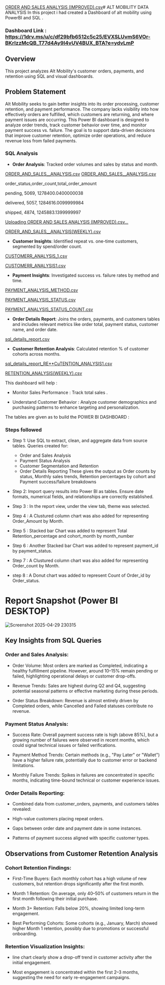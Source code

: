 [ORDER AND SALES ANALYSIS (IMPROVED).csv](https://github.com/user-attachments/files/20041622/ORDER.AND.SALES.ANALYSIS.IMPROVED.csv)# ALT MOBILITY DATA ANALYSIS
In this project i had created a Dashboard of alt mobility using PowerBI and SQL .


### Dashboard Link : https://1drv.ms/u/c/df29bfb6512c5c25/EVXSLUvmS6VOr-BKrIzzMcQB_T77d4Ay9I4vUV4BUX_BTA?e=ydvLmP

## Overview
This project analyzes Alt Mobility's customer orders, payments, and retention using SQL and visual dashboards.

## Problem Statement

Alt Mobility seeks to gain better insights into its order processing, customer retention, and payment performance. The company lacks visibility into how effectively orders are fulfilled, which customers are returning, and where payment issues are occurring. This Power BI dashboard is designed to analyze order trends, track customer behavior over time, and monitor payment success vs. failure. The goal is to support data-driven decisions that improve customer retention, optimize order operations, and reduce revenue loss from failed payments.

### SQL Analysis
- **Order Analysis**: Tracked order volumes and sales by status and month.







 
[ORDER_AND_SALES__ANALYSIS.csv](https://github.com/user-attachments/files/19964270/ORDER_AND_SALES__ANALYSIS.csv)
[ORDER_AND_SALES__ANALYSIS.csv](https://github.com/user-attachments/files/19965016/ORDER_AND_SALES__ANALYSIS.csv)

order_status,order_count,total_order_amount

pending, 5069, 1278400.0400000038

delivered, 5057, 1284616.0099999984

shipped, 4874, 1245883.1399999997


[Uploading ORDER AND SALES ANALYSIS (IMPROVED).csv…]()


[ORDER_AND_SALES__ANALYSIS(WEEKLY).csv](https://github.com/user-attachments/files/19964275/ORDER_AND_SALES__ANALYSIS.WEEKLY.csv)


- **Customer Insights**: Identified repeat vs. one-time customers, segmented by spend/order count.

 [CUSTOMERR_ANALYSIS_1.csv](https://github.com/user-attachments/files/19964097/CUSTOMERR_ANALYSIS_2.csv)

[CUSTOMERR_ANALYSIS1.csv](https://github.com/user-attachments/files/19964111/CUSTOMERR_ANALYSIS1.csv)

- **Payment Insights**: Investigated success vs. failure rates by method and time.
  
[PAYMENT_ANALYSIS_METHOD.csv](https://github.com/user-attachments/files/19964125/PAYMENT_ANALYSIS_METHOD.csv)

[PAYMENT_ANALYSIS_STATUS.csv](https://github.com/user-attachments/files/19964163/PAYMENT_ANALYSIS_STATUS.csv)

[PAYMENT_ANALYSIS_STATUS_COUNT.csv](https://github.com/user-attachments/files/19964175/PAYMENT_ANALYSIS_STATUS_COUNT.csv)

- **Order Details Report**:  Joins the orders, payments, and customers tables and includes relevant metrics like order total, payment status, customer name, and order date.

[sql_details_report.csv](https://github.com/user-attachments/files/19964247/sql_details_report.csv)

- **Customer Retention Analysis**:  Calculated retention % of customer cohorts across months.

[sql_details_report_RE**CuTENTION_ANALYSIS1.csv](https://github.com/user-attachments/files/19965215/sql_details_report_RETENTION_ANALYSIS1.csv)

[RETENTION_ANALYSIS(WEEKLY).csv](https://github.com/user-attachments/files/19965461/RETENTION_ANALYSIS.WEEKLY.csv)


This dashboard will help :

- Monitor Sales Performance : Track total sales .

- Understand Customer Behavior : Analyze customer demographics and purchasing patterns to enhance targeting and personalization.​

The tables are given as to build the POWER BI DASHBOARD :




### Steps followed 

-  Step 1:  Use SQL to extract, clean, and aggregate data from source      tables.
    Queries created for:

     -  Order and Sales Analysis
    -  Payment Status Analysis
    - Customer Segmentation and Retention
    -  Order Details Reporting
    These gives the output as Order counts by status, Monthly sales trends, Retention percentages by cohort and Payment success/failure breakdowns

- Step 2: Import query results into Power BI as tables. Ensure date formats, numerical fields, and relationships are correctly established.

 
- Step 3 : In the report view, under the view tab, theme was selected.

- Step 4 : A Clustured column chart was also added for representing Order_Amount by Month.


- Step 5 : Stacked bar Chart was added to represent Total Retention_percentage and cohort_month by month_number


- Step 6 :  Another Stacked bar Chart was added to represent payment_id by payment_status.
           

- Step 7 : A Clustured column chart was also added for representing Order_count by Month. 

- step 8 : A Donut chart was added to  represent Count of Order_id by Order_status. 




 # Report Snapshot (Power BI DESKTOP)
 

![Screenshot 2025-04-29 230315](https://github.com/user-attachments/assets/e28d6c0f-fdca-400a-9ea2-a24716c656d9)


## Key Insights from SQL Queries

### Order and Sales Analysis:

- Order Volume: Most orders are marked as Completed, indicating a healthy fulfillment pipeline. However, around 10–15% remain pending or failed, highlighting operational delays or customer drop-offs.

- Revenue Trends: Sales are highest during Q2 and Q4, suggesting potential seasonal patterns or effective marketing during these periods.

- Order Status Breakdown: Revenue is almost entirely driven by Completed orders, while Cancelled and Failed statuses contribute no revenue.

### Payment Status Analysis:

- Success Rate: Overall payment success rate is high (above 85%), but a growing number of failures were observed in recent months, which could signal technical issues or failed verifications.

- Payment Method Trends: Certain methods (e.g., "Pay Later" or "Wallet") have a higher failure rate, potentially due to customer error or backend limitations.

- Monthly Failure Trends: Spikes in failures are concentrated in specific months, indicating time-bound technical or customer experience issues.

### Order Details Reporting:

- Combined data from customer_orders, payments, and customers tables revealed:

- High-value customers placing repeat orders.

- Gaps between order date and payment date in some instances.

- Patterns of payment success aligned with specific customer types.

## Observations from Customer Retention Analysis

### Cohort Retention Findings:

- First-Time Buyers: Each monthly cohort has a high volume of new customers, but retention drops significantly after the first month.

- Month 1 Retention: On average, only 40–50% of customers return in the first month following their initial purchase.

- Month 3+ Retention: Falls below 20%, showing limited long-term engagement.

- Best Performing Cohorts: Some cohorts (e.g., January, March) showed higher Month 1 retention, possibly due to promotions or successful onboarding.

### Retention Visualization Insights:

 - line chart clearly show a drop-off trend in customer activity after the initial engagement.

- Most engagement is concentrated within the first 2–3 months, suggesting the need for early re-engagement campaigns.




